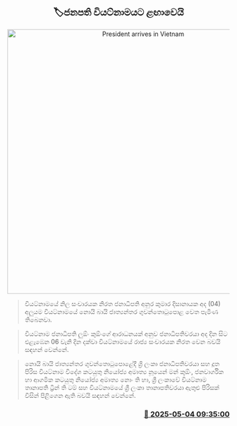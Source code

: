 <p align='center'><b><h2 align='center' title='President arrives in Vietnam'>🏷ජනපති වියට්නාමයට ළඟාවෙයි</h2></b></p>
<p align='center'><img src='https://helakuru.sgp1.cdn.digitaloceanspaces.com/esana/images/lib/anura-president-viyatnam.jpg' width='600' alt='President arrives in Vietnam'></p>

> වියට්නාමයේ නිල සංචාරයක නිරත ජනාධිපති අනුර කුමාර දිසානායක අද (04) අලුයම වියට්නාමයේ නොයි බායි ජාත්‍යන්තර ගුවන්තොටුපොළ වෙත පැමිණ තිබෙනවා.

> වියට්නාම ජනාධිපති ලුඕං කුඕංගේ ආරාධනයක් අනුව ජනාධිපතිවරයා අද දින සිට එළැඹෙන 06 වැනි දින දක්වා වියට්නාමයේ රාජ්‍ය සංචාරයක නිරත වෙන බවයි සඳහන් වෙන්නේ.

> නොයි බායි ජාත්‍යන්තර ගුවන්තොටුපොළේදී ශ්‍රි ලංකා ජනාධිපතිවරයා සහ දූත පිරිස වියට්නාම විදේශ කටයුතු නියෝජ්‍ය අමාත්‍ය නූයෙන් මන් කුඕං, ජනවාර්ගික හා ආගමික කටයුතු නියෝජ්‍ය අමාත්‍ය නොං ති හා, ශ්‍රී ලංකාවේ වියට්නාම තානාපති ට්‍රින් ති ටම් සහ වියට්නාමයේ ශ්‍රී ලංකා තානාපතිවරයා ඇතුළු පිරිසක් විසින් පිළිගෙන ඇති බවයි සඳහන් වෙන්නේ.



<h3 align='right'><a href='https://www.helakuru.lk/esana/p/109783/'>📅 2025-05-04 09:35:00</a></h3>
